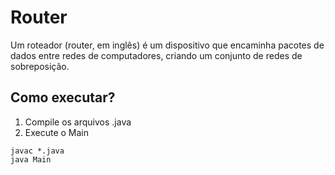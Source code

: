 # Router

Um roteador (router, em inglês) é um dispositivo que encaminha pacotes de dados entre redes de computadores, criando um conjunto de redes de sobreposição.

## Como executar?

1. Compile os arquivos .java
2. Execute o Main

```console
javac *.java
java Main
```
